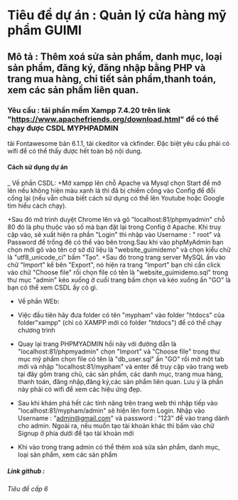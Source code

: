# Tiêu đề dự án : Quản lý cửa hàng mỹ phẩm GUIMI

## Mô tả : Thêm xoá sửa sản phẩm, danh mục, loại sản phẩm, đăng ký, đăng nhập bằng PHP và trang mua hàng, chi tiết sản phẩm,thanh toán, xem các sản phẩm liên quan.

### Yêu cầu : tải phần mềm Xampp 7.4.20 trên link "https://www.apachefriends.org/download.html" để có thể chạy được CSDL MYPHPADMIN
tải Fontawesome bản 6.1.1, tải ckeditor và ckfinder. Đặc biệt yêu cầu phải có wifi để có thể thấy được hết toàn bộ nội dung.

#### Cách sử dụng dự án
_ Về phần CSDL:
+Mở xampp lên chỗ Apache và Mysql chọn Start để mở lên nếu không hiện màu xanh lá thì đã bị chiếm cổng vào Config để đổi cổng lại (nếu vẫn chưa biết cách sử dụng có thể lên Youtube hoặc Google tìm hiểu cách chạy).

+Sau đó mở trình duyệt Chrome lên và gõ "localhost:81/phpmyadmin" chỗ 80 đó là phụ thuộc vào số mà bạn đặt lại trong Config ở Apache. Khi truy cập vào, sẽ xuất hiện ra phần "Login" thì nhập vào Username : " root" và Password để trống đẻ có thể vào bên trong.Sau khi vào phpMyAdmin bạn chọn mới gõ vào tên cơ sở dữ liệu là "website_guimidemo" và chọn kiểu chữ là "utf8_unicode_ci" bấm "Tạo".
+Sau đó trong trang server MySQL ấn vào chữ "Import" kế bên "Export", nó hiện ra trang "Import" bạn chỉ cần click vào chữ "Choose file" rồi chọn file có tên là "website_guimidemo.sql" trong thư mục "admin" kéo xuống ở cuối trang bấm chọn và kéo xuống ấn "GO" là bạn có thể xem CSDL ấy có gì.

- Về phần WEb: 

+ Việc đầu tiên hãy đưa folder có tên "mypham" vào folder "htdocs" của folder"xampp" (chỉ có XAMPP mới có folder "htdocs") để có thể chạy chương trình

+ Quay lại trang PHPMYADMIN hồi nãy với đường dẫn là "localhost:81/phpmyadmin" chọn "Import" và "Choose file" trong thư mục mỹ phẩm chọn file có tên là "db_user.sql" ấn "GO" rồi mở một tab mới và nhập "localhost:81/mypham" và enter để truy cập vào trang web tại đây gồm trang chủ, các sản phẩm, các danh mục, trang mua hàng, thanh toán, đăng nhập,đăng ký,các sản phẩm liên quan. Lưu ý là phần này phải có wifi để xem các hiệu ứng đẹp.

+ Sau khi khám phá hết các tính năng trên trang web thì nhập tiếp vào "localhost:81/mypham/admin" sẽ hiện lên form Login. Nhập vào Username : "admin@gmail.com" và password : "123" để vào trang dành cho admin. Ngoài ra, nếu muốn tạo tài khoản khác thì bấm vào chữ Signup ở phía dưới để tạo tài khoản mới

+ Khi vào trong trang admin có thể thêm xoá sửa sản phẩm, danh mục, loại sản phẩm, xem các sản phẩm 

##### Link github : 
###### Tiêu đề cấp 6